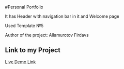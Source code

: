 #Personal Portfolio

It has Header with navigation bar in it and Welcome page

Used Template №5 

Author of the project:
  Allamurotov Firdavs

  ## Link to my Project
 [Live Demo Link](https://fed1k.github.io/) 
